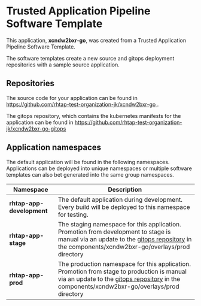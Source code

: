 # Trusted Application Pipeline Software Template

This application, **xcndw2bxr-go**, was created from a Trusted Application Pipeline Software Template.

The software templates create a new source and gitops deployment repositories with a sample source application. 

## Repositories

The source code for your application can be found in [https://github.com/rhtap-test-organization-jk/xcndw2bxr-go ](https://github.com/rhtap-test-organization-jk/xcndw2bxr-go ).
 
The gitops repository, which contains the kubernetes manifests for the application can be found in 
[https://github.com/rhtap-test-organization-jk/xcndw2bxr-go-gitops ](https://github.com/rhtap-test-organization-jk/xcndw2bxr-go-gitops ) 

## Application namespaces 

The default application will be found in the following namespaces. Applications can be deployed into unique namespaces or multiple software templates can also bet generated into the same group namespaces.  

|  Namespace   |  Description   |  
| -------- | -------- |   
| **rhtap-app-development** | The default application during development. Every build will be deployed to this namespace for testing. | 
| **rhtap-app-stage** | The staging namespace for this application. Promotion from development to stage is manual via an update to the [gitops repository](https://github.com/rhtap-test-organization-jk/xcndw2bxr-go-gitops ) in the components/xcndw2bxr-go/overlays/prod directory |  
| **rhtap-app-prod** | The production namespace for this application. Promotion from stage to production is manual via an update to the [gitops repository](https://github.com/rhtap-test-organization-jk/xcndw2bxr-go-gitops ) in the components/xcndw2bxr-go/overlays/prod directory | 